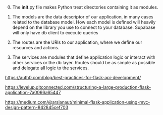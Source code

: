 


0. The __init__.py file makes Python treat directories containing it as modules.

1. The models are the data descriptor of our application, in many cases related to the database model. How each model is defined will heavily depend on the library you use to connect to your database. Supabase will only have db client to execute queries

2. The routes are the URIs to our application, where we define our resources and actions.

3. The services are modules that define application logic or interact with other services or the db layer. Routes should be as simple as possible and delegate all logic to the services.


https://auth0.com/blog/best-practices-for-flask-api-development/

https://levelup.gitconnected.com/structuring-a-large-production-flask-application-7a0066a65447

https://medium.com/@arslanaut/minimal-flask-application-using-mvc-design-pattern-842845cef703
